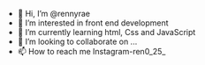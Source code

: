 - 👋 Hi, I’m @rennyrae
- 👀 I’m interested in front end development
- 🌱 I’m currently learning html, Css and JavaScript
- 💞️ I’m looking to collaborate on ...
- 📫 How to reach me Instagram-ren0_25_

<!---
rennyrae/rennyrae is a ✨ special ✨ repository because its `README.md` (this file) appears on your GitHub profile.
You can click the Preview link to take a look at your changes.
--->
